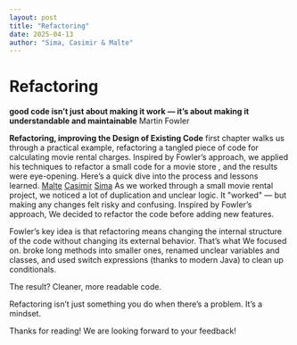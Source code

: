 ```yaml
---
layout: post
title: "Refactoring"
date: 2025-04-13
author: "Sima, Casimir & Malte"
---
```


# Refactoring

**good code isn’t just about making it work — it’s about making it understandable and maintainable**
Martin Fowler

**Refactoring, improving the Design of Existing Code** first chapter walks us through a practical example, refactoring a tangled piece of code for calculating movie rental charges. Inspired by Fowler’s approach, we applied his techniques to refactor a small code for a movie store , and the results were eye-opening. Here’s a quick dive into the process and lessons learned.
[Malte]()
[Casimir]()
[Sima](https://github.com/SimaGolrokh/Refactoring)
As we worked through a small movie rental project, we noticed a lot of duplication and unclear logic. It "worked" — but making any changes felt risky and confusing. Inspired by Fowler’s approach, We decided to refactor the code before adding new features.

Fowler’s key idea is that refactoring means changing the internal structure of the code without changing its external behavior. That’s what We focused on. broke long methods into smaller ones, renamed unclear variables and classes, and used switch expressions (thanks to modern Java) to clean up conditionals.

The result? Cleaner, more readable code.

Refactoring isn’t just something you do when there’s a problem. It’s a mindset.

Thanks for reading!
We are looking forward to your feedback!
